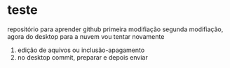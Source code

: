 # teste
repositório para aprender github
primeira modifiação
segunda modifiação, agora do desktop para a nuvem
vou tentar novamente
1. edição de aquivos ou inclusão-apagamento
2. no desktop commit, preparar e depois enviar